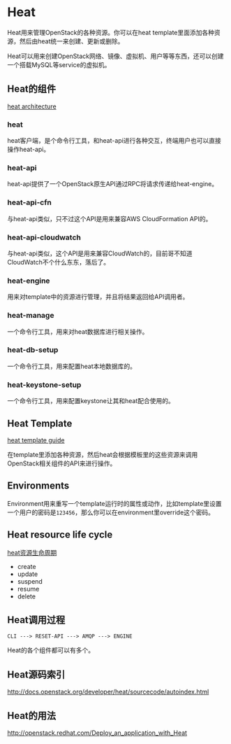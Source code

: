 # Heat

Heat用来管理OpenStack的各种资源。你可以在heat template里面添加各种资源，然后由heat统一来创建、更新或删除。

Heat可以用来创建OpenStack网络、镜像、虚拟机、用户等等东西，还可以创建一个搭载MySQL等service的虚拟机。

## Heat的组件

[heat architecture](http://docs.openstack.org/developer/heat/architecture.html)

### heat

heat客户端，是个命令行工具，和heat-api进行各种交互，终端用户也可以直接操作heat-api。

### heat-api

heat-api提供了一个OpenStack原生API通过RPC将请求传递给heat-engine。

### heat-api-cfn

与heat-api类似，只不过这个API是用来兼容AWS CloudFormation API的。

### heat-api-cloudwatch

与heat-api类似，这个API是用来兼容CloudWatch的，目前哥不知道CloudWatch不个什么东东，落后了。

### heat-engine

用来对template中的资源进行管理，并且将结果返回给API调用者。

### heat-manage

一个命令行工具，用来对heat数据库进行相关操作。

### heat-db-setup

一个命令行工具，用来配置heat本地数据库的。

### heat-keystone-setup

一个命令行工具，用来配置keystone让其和heat配合使用的。

## Heat Template

[heat template guide](http://docs.openstack.org/developer/heat/template_guide/index.html)

在template里添加各种资源，然后heat会根据模板里的这些资源来调用OpenStack相关组件的API来进行操作。

## Environments

Environment用来重写一个template运行时的属性或动作，比如template里设置一个用户的密码是`123456`，那么你可以在environment里override这个密码。

## Heat resource life cycle

[heat资源生命周期](http://docs.openstack.org/developer/heat/pluginguide.html)

* create
* update
* suspend
* resume
* delete

## Heat调用过程

```
CLI ---> RESET-API ---> AMQP ---> ENGINE
```

Heat的各个组件都可以有多个。

## Heat源码索引

<http://docs.openstack.org/developer/heat/sourcecode/autoindex.html>

## Heat的用法

<http://openstack.redhat.com/Deploy_an_application_with_Heat>

